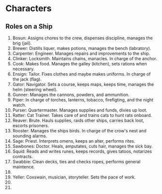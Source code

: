 # Characters

## Roles on a Ship
1. Bosun: Assigns chores to the crew, dispenses discipline, manages the brig (jail). 
2. Brewer: Distills liquer, makes potions, manages the bench (labratory).
3. Carpenter: Engineer. Manages repairs and improvements to the ship.
4. Clinker: Locksmith. Maintains chains, manacles. In charge of the anchor.
5. Cook: Makes food. Manages the galley (kitchen), sets rations when necessary. 
6. Ensign: Tailor. Fixes clothes and maybe makes uniforms. In charge of the jack (flag).
7. Gator: Navigator. Sets a course, keeps maps, keeps time, manages the helm (steering wheel).
8. Gunner: Manages the cannons, powders, and ammunition.
9. Piper: In charge of torches, lanterns, tobacco, firefigting, and the night watch.
10. Purser: Quartermaster. Manages supplies and funds, divies up loot.
11. Ratter: Cat Trainer. Takes care of and trains cats to hunt rats onboard.
12. Reaver: Brute. Hauls supplies, raids other ships, carries back loot, escorts prisoners.
13. Rooster: Manages the ships birds. In charge of the crow's nest and sounding alarms.
14. Sage: Priest. Interprets omens, keeps an alter, performs rites.
15. Sawbones: Doctor. Heals, amputates, cuts hair, manages the sick bay.
16. Squid: Reads and writes runes, keeps records, gives tatoos, notarizes contracts.
17. Swabbie: Clean decks, ties and checks ropes, performs general maintence.
18.  
19. Yeller: Coxswain, musician, storyteller. Sets the pace of work.
20.  
21.  




